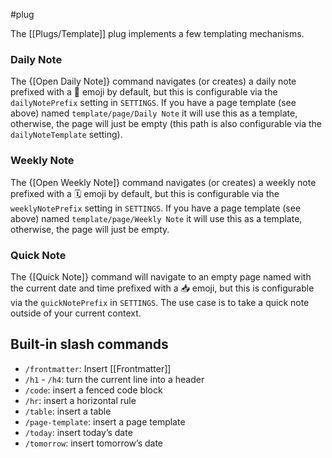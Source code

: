 #plug

The [[Plugs/Template]] plug implements a few templating mechanisms.

### Daily Note

The {[Open Daily Note]} command navigates (or creates) a daily note prefixed with a 📅 emoji by default, but this is configurable via the `dailyNotePrefix` setting in `SETTINGS`. If you have a page template (see above) named `template/page/Daily Note` it will use this as a template, otherwise, the page will just be empty (this path is also configurable via the `dailyNoteTemplate` setting).

### Weekly Note

The {[Open Weekly Note]} command navigates (or creates) a weekly note prefixed
with a 🗓️ emoji by default, but this is configurable via the `weeklyNotePrefix` setting in `SETTINGS`. If you have a page template (see above) named `template/page/Weekly Note` it will use this as a template, otherwise, the page will just be empty.

### Quick Note

The {[Quick Note]} command will navigate to an empty page named with the current date and time prefixed with a 📥 emoji, but this is configurable via the `quickNotePrefix` in `SETTINGS`. The use case is to take a quick note outside of your current context.

## Built-in slash commands
* `/frontmatter`: Insert [[Frontmatter]]
* `/h1` - `/h4`: turn the current line into a header
* `/code`: insert a fenced code block
* `/hr`: insert a horizontal rule
* `/table`: insert a table
* `/page-template`: insert a page template
* `/today`: insert today’s date
* `/tomorrow`: insert tomorrow’s date

